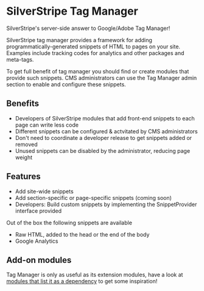 # SilverStripe Tag Manager

SilverStripe's server-side answer to Google/Adobe Tag Manager!

SilverStripe tag manager provides a framework for adding programmatically-generated snippets of HTML to pages on your site.
Examples include tracking codes for analytics and other packages and meta-tags.

To get full benefit of tag manager you should find or create modules that provide such snippets. CMS administrators can use
the Tag Manager admin section to enable and configure these snippets.

## Benefits

 * Developers of SilverStripe modules that add front-end snippets to each page can write less code
 * Different snippets can be configured & actvitated by CMS administrators
 * Don't need to coordinate a developer release to get snippets added or removed
 * Unused snippets can be disabled by the administrator, reducing page weight

## Features

 * Add site-wide snippets
 * Add section-specific or page-specific snippets (coming soon)
 * Developers: Build custom snippets by implementing the SnippetProvider interface provided

Out of the box the following snippets are available

 * Raw HTML, added to the head or the end of the body
 * Google Analytics

## Add-on modules

Tag Manager is only as useful as its extension modules, have a look at [modules that list it as a dependency](https://packagist.org/packages/sminnee/tagmanager/dependents) to get some inspiration!
